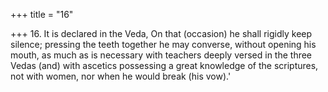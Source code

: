 +++
title = "16"

+++
16. It is declared in the Veda, On that (occasion) he shall rigidly keep silence; pressing the teeth together he may converse, without opening his mouth, as much as is necessary with teachers deeply versed in the three Vedas (and) with ascetics possessing a great knowledge of the scriptures, not with women, nor when he would break (his vow).'
